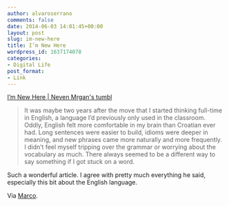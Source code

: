 ```yaml
---
author: alvaroserrano
comments: false
date: 2014-06-03 14:01:45+00:00
layout: post
slug: im-new-here
title: I’m New Here
wordpress_id: 1637174078
categories:
- Digital Life
post_format:
- Link
---
```


[I’m New Here | Neven Mrgan's tumbl](http://mrgan.tumblr.com/post/87121357212/im-new-here)



<blockquote>It was maybe two years after the move that I started thinking full-time in English, a language I’d previously only used in the classroom. Oddly, English felt more comfortable in my brain than Croatian ever had. Long sentences were easier to build, idioms were deeper in meaning, and new phrases came more naturally and more frequently. I didn’t feel myself tripping over the grammar or worrying about the vocabulary as much. There always seemed to be a different way to say something if I got stuck on a word.</blockquote>



Such a wonderful article. I agree with pretty much everything he said, especially this bit about the English language.

Via [Marco](http://www.marco.org/2014/06/01/neven-new-here).
